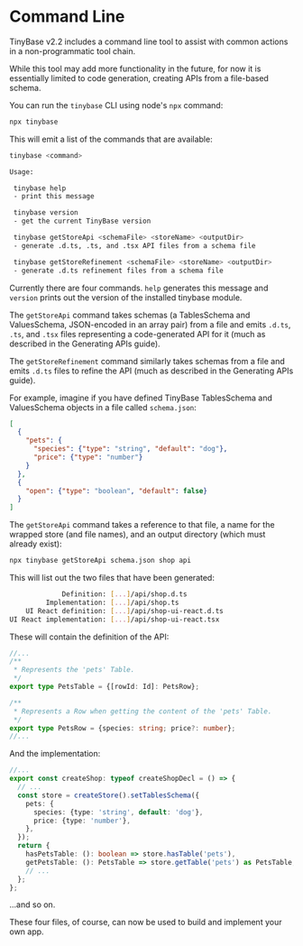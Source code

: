 # Command Line

TinyBase v2.2 includes a command line tool to assist with common actions in a
non-programmatic tool chain.

While this tool may add more functionality in the future, for now it is
essentially limited to code generation, creating APIs from a file-based
schema.

You can run the `tinybase` CLI using node's `npx` command:

```bash
npx tinybase
```

This will emit a list of the commands that are available:

```bash
tinybase <command>

Usage:

 tinybase help
 - print this message

 tinybase version
 - get the current TinyBase version

 tinybase getStoreApi <schemaFile> <storeName> <outputDir>
 - generate .d.ts, .ts, and .tsx API files from a schema file

 tinybase getStoreRefinement <schemaFile> <storeName> <outputDir>
 - generate .d.ts refinement files from a schema file
```

Currently there are four commands. `help` generates this message and `version`
prints out the version of the installed tinybase module.

The `getStoreApi` command takes schemas (a TablesSchema and ValuesSchema,
JSON-encoded in an array pair) from a file and emits `.d.ts`, `.ts`, and `.tsx`
files representing a code-generated API for it (much as described in the
Generating APIs guide).

The `getStoreRefinement` command similarly takes schemas from a file and emits
`.d.ts` files to refine the API (much as described in the Generating APIs
guide).

For example, imagine if you have defined TinyBase TablesSchema and ValuesSchema
objects in a file called `schema.json`:

```json
[
  {
    "pets": {
      "species": {"type": "string", "default": "dog"},
      "price": {"type": "number"}
    }
  },
  {
    "open": {"type": "boolean", "default": false}
  }
]
```

The `getStoreApi` command takes a reference to that file, a name for the wrapped
store (and file names), and an output directory (which must already exist):

```bash
npx tinybase getStoreApi schema.json shop api
```

This will list out the two files that have been generated:

```bash
             Definition: [...]/api/shop.d.ts
         Implementation: [...]/api/shop.ts
    UI React definition: [...]/api/shop-ui-react.d.ts
UI React implementation: [...]/api/shop-ui-react.tsx
```

These will contain the definition of the API:

```ts yolo
//...
/**
 * Represents the 'pets' Table.
 */
export type PetsTable = {[rowId: Id]: PetsRow};

/**
 * Represents a Row when getting the content of the 'pets' Table.
 */
export type PetsRow = {species: string; price?: number};
//...
```

And the implementation:

```ts yolo
//...
export const createShop: typeof createShopDecl = () => {
  // ...
  const store = createStore().setTablesSchema({
    pets: {
      species: {type: 'string', default: 'dog'},
      price: {type: 'number'},
    },
  });
  return {
    hasPetsTable: (): boolean => store.hasTable('pets'),
    getPetsTable: (): PetsTable => store.getTable('pets') as PetsTable,
    // ...
  };
};
```

...and so on.

These four files, of course, can now be used to build and implement your own
app.

